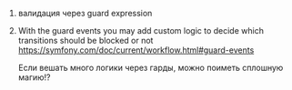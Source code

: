 1. валидация через guard expression

2. With the guard events you may add custom logic to decide which transitions should be blocked or not
   https://symfony.com/doc/current/workflow.html#guard-events
   
    Если вешать много логики через гарды, можно поиметь сплошную магию!?
 